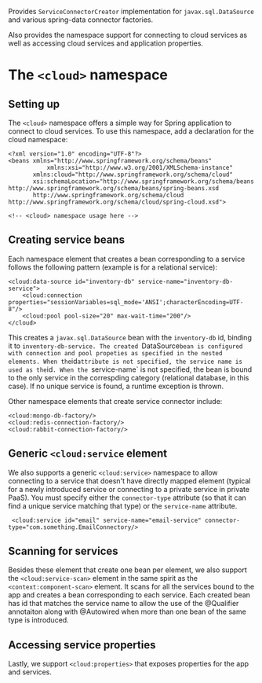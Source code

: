 Provides `ServiceConnectorCreator` implementation for `javax.sql.DataSource` and various spring-data connector factories.

Also provides the namespace support for connecting to cloud services as well as accessing cloud services and application properties.

The `<cloud>` namespace
=======================

Setting up
----------

The `<cloud>` namespace offers a simple way for Spring application to connect to cloud services. To use this namespace, add a declaration for the cloud namespace:

    <?xml version="1.0" encoding="UTF-8"?>
    <beans xmlns="http://www.springframework.org/schema/beans"
               xmlns:xsi="http://www.w3.org/2001/XMLSchema-instance"
           xmlns:cloud="http://www.springframework.org/schema/cloud"
           xsi:schemaLocation="http://www.springframework.org/schema/beans http://www.springframework.org/schema/beans/spring-beans.xsd
           http://www.springframework.org/schema/cloud http://www.springframework.org/schema/cloud/spring-cloud.xsd">

    <!-- <cloud> namespace usage here -->

Creating service beans
----------------------

Each namespace element that creates a bean corresponding to a service follows the following pattern (example is for a relational service):

    <cloud:data-source id="inventory-db" service-name="inventory-db-service">
        <cloud:connection properties="sessionVariables=sql_mode='ANSI';characterEncoding=UTF-8"/>
        <cloud:pool pool-size="20" max-wait-time="200"/>
    </cloud>

This creates a `javax.sql.DataSource` bean with the `inventory-db` id, binding it to `inventory-db-service. The created `DataSource` bean is configured with connection and pool propeties as specified in the nested elements.
When the `id` attribute is not specified, the service name is used as the `id`. When the `service-name` is not specified, the bean is bound to the only service in the correspding category (relational database, in this case). If no unique service is found, a runtime exception is thrown.

Other namespace elements that create service connector include:
	
    <cloud:mongo-db-factory/>
    <cloud:redis-connection-factory/>
    <cloud:rabbit-connection-factory/>

Generic `<cloud:service` element
--------------------------------

We also supports a generic `<cloud:service>` namespace to allow connecting to a service that doesn't have directly mapped element (typical for a newly introduced service or connecting to a private service in private PaaS). You must specify either the `connector-type` attribute (so that it can find a unique service matching that type) or the `service-name` attribute.

     <cloud:service id="email" service-name="email-service" connector-type="com.something.EmailConnectory/>

Scanning for services
---------------------

Besides these element that create one bean per element, we also support the `<cloud:service-scan>` element in the same spirit as the `<context:component-scan>` element. It scans for all the services bound to the app and creates a bean corresponding to each service. Each created bean has id that matches the service name to allow the use of the @Qualifier annotaiton along with @Autowired when more than one bean of the same type is introduced.

Accessing service properties
----------------------------
Lastly, we support `<cloud:properties>` that exposes properties for the app and services.